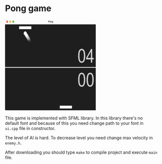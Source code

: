 # Pong game

<img src="/example.png" width="300" height="300"/>

This game is implemented with SFML library. In this library there's no default font and because of this you need change path to your font in `ui.cpp` file in constructor.

The level of AI is hard. To decrease level you need change max velocity in `enemy.h`.

After downloading you should type `make` to compile project and execute `main` file.
